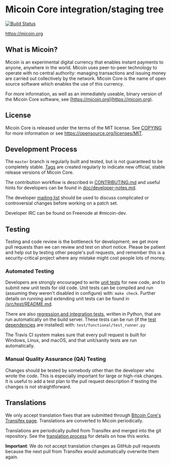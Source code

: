 Micoin Core integration/staging tree
=====================================

[![Build Status](https://travis-ci.org/micoin-project/micoin.svg?branch=master)](https://travis-ci.org/micoin-project/micoin)

https://micoin.org

What is Micoin?
----------------

Micoin is an experimental digital currency that enables instant payments to
anyone, anywhere in the world. Micoin uses peer-to-peer technology to operate
with no central authority: managing transactions and issuing money are carried
out collectively by the network. Micoin Core is the name of open source
software which enables the use of this currency.

For more information, as well as an immediately useable, binary version of
the Micoin Core software, see [https://micoin.org](https://micoin.org).

License
-------

Micoin Core is released under the terms of the MIT license. See [COPYING](COPYING) for more
information or see https://opensource.org/licenses/MIT.

Development Process
-------------------

The `master` branch is regularly built and tested, but is not guaranteed to be
completely stable. [Tags](https://github.com/micoin-project/micoin/tags) are created
regularly to indicate new official, stable release versions of Micoin Core.

The contribution workflow is described in [CONTRIBUTING.md](CONTRIBUTING.md)
and useful hints for developers can be found in [doc/developer-notes.md](doc/developer-notes.md).

The developer [mailing list](https://groups.google.com/forum/#!forum/micoin-dev)
should be used to discuss complicated or controversial changes before working
on a patch set.

Developer IRC can be found on Freenode at #micoin-dev.

Testing
-------

Testing and code review is the bottleneck for development; we get more pull
requests than we can review and test on short notice. Please be patient and help out by testing
other people's pull requests, and remember this is a security-critical project where any mistake might cost people
lots of money.

### Automated Testing

Developers are strongly encouraged to write [unit tests](src/test/README.md) for new code, and to
submit new unit tests for old code. Unit tests can be compiled and run
(assuming they weren't disabled in configure) with: `make check`. Further details on running
and extending unit tests can be found in [/src/test/README.md](/src/test/README.md).

There are also [regression and integration tests](/test), written
in Python, that are run automatically on the build server.
These tests can be run (if the [test dependencies](/test) are installed) with: `test/functional/test_runner.py`

The Travis CI system makes sure that every pull request is built for Windows, Linux, and macOS, and that unit/sanity tests are run automatically.

### Manual Quality Assurance (QA) Testing

Changes should be tested by somebody other than the developer who wrote the
code. This is especially important for large or high-risk changes. It is useful
to add a test plan to the pull request description if testing the changes is
not straightforward.

Translations
------------

We only accept translation fixes that are submitted through [Bitcoin Core's Transifex page](https://www.transifex.com/projects/p/bitcoin/).
Translations are converted to Micoin periodically.

Translations are periodically pulled from Transifex and merged into the git repository. See the
[translation process](doc/translation_process.md) for details on how this works.

**Important**: We do not accept translation changes as GitHub pull requests because the next
pull from Transifex would automatically overwrite them again.
